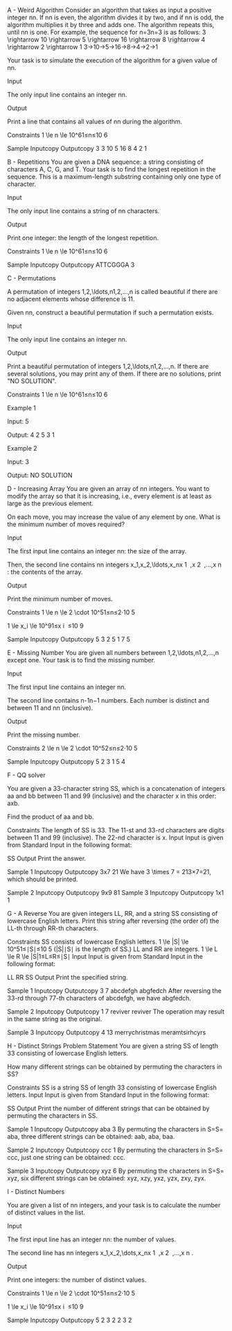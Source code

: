 A - Weird Algorithm
Consider an algorithm that takes as input a positive integer nn. If nn is even, the algorithm divides it by two, and if nn is odd, the algorithm multiplies it by three and adds one. The algorithm repeats this, until nn is one. For example, the sequence for n=3n=3 is as follows:
3 \rightarrow 10 \rightarrow 5 \rightarrow 16 \rightarrow 8 \rightarrow 4 \rightarrow 2 \rightarrow 1
3→10→5→16→8→4→2→1

Your task is to simulate the execution of the algorithm for a given value of nn.

Input

The only input line contains an integer nn.

Output

Print a line that contains all values of nn during the algorithm.

Constraints
1 \le n \le 10^61≤n≤10 
6
 
Sample
Inputcopy	Outputcopy
3
3 10 5 16 8 4 2 1


B - Repetitions
You are given a DNA sequence: a string consisting of characters A, C, G, and T. Your task is to find the longest repetition in the sequence. This is a maximum-length substring containing only one type of character.

Input

The only input line contains a string of nn characters.

Output

Print one integer: the length of the longest repetition.

Constraints
1 \le n \le 10^61≤n≤10 
6
 
Sample
Inputcopy	Outputcopy
ATTCGGGA
3


C - Permutations

A permutation of integers 1,2,\ldots,n1,2,…,n is called beautiful if there are no adjacent elements whose difference is 11.

Given nn, construct a beautiful permutation if such a permutation exists.

Input

The only input line contains an integer nn.

Output

Print a beautiful permutation of integers 1,2,\ldots,n1,2,…,n. If there are several solutions, you may print any of them. If there are no solutions, print "NO SOLUTION".

Constraints
1 \le n \le 10^61≤n≤10 
6
 
Example 1

Input:
5

Output:
4 2 5 3 1

Example 2

Input:
3

Output:
NO SOLUTION


D - Increasing Array
You are given an array of nn integers. You want to modify the array so that it is increasing, i.e., every element is at least as large as the previous element.

On each move, you may increase the value of any element by one. What is the minimum number of moves required?

Input

The first input line contains an integer nn: the size of the array.

Then, the second line contains nn integers x_1,x_2,\ldots,x_nx 
1
​
 ,x 
2
​
 ,…,x 
n
​
 : the contents of the array.

Output

Print the minimum number of moves.

Constraints
1 \le n \le 2 \cdot 10^51≤n≤2⋅10 
5
 
1 \le x_i \le 10^91≤x 
i
​
 ≤10 
9
 
Sample
Inputcopy	Outputcopy
5
3 2 5 1 7
5


E - Missing Number
You are given all numbers between 1,2,\ldots,n1,2,…,n except one. Your task is to find the missing number.

Input

The first input line contains an integer nn.

The second line contains n-1n−1 numbers. Each number is distinct and between 11 and nn (inclusive).

Output

Print the missing number.

Constraints
2 \le n \le 2 \cdot 10^52≤n≤2⋅10 
5
 
Sample
Inputcopy	Outputcopy
5
2 3 1 5
4



F - QQ solver

You are given a 33-character string SS, which is a concatenation of integers aa and bb between 11 and 99 (inclusive) and the character x in this order: axb.

Find the product of aa and bb.

Constraints
The length of SS is 33.
The 11-st and 33-rd characters are digits between 11 and 99 (inclusive).
The 22-nd character is x.
Input
Input is given from Standard Input in the following format:

SS
Output
Print the answer.

Sample 1
Inputcopy	Outputcopy
3x7
21
We have 3 \times 7 = 213×7=21, which should be printed.

Sample 2
Inputcopy	Outputcopy
9x9
81
Sample 3
Inputcopy	Outputcopy
1x1
1




G - A Reverse
You are given integers LL, RR, and a string SS consisting of lowercase English letters.
Print this string after reversing (the order of) the LL-th through RR-th characters.

Constraints
SS consists of lowercase English letters.
1 \le |S| \le 10^51≤∣S∣≤10 
5
  (|S|∣S∣ is the length of SS.)
LL and RR are integers.
1 \le L \le R \le |S|1≤L≤R≤∣S∣
Input
Input is given from Standard Input in the following format:

LL RR
SS
Output
Print the specified string.

Sample 1
Inputcopy	Outputcopy
3 7
abcdefgh
abgfedch
After reversing the 33-rd through 77-th characters of abcdefgh, we have abgfedch.

Sample 2
Inputcopy	Outputcopy
1 7
reviver
reviver
The operation may result in the same string as the original.

Sample 3
Inputcopy	Outputcopy
4 13
merrychristmas
meramtsirhcyrs

H - Distinct Strings
Problem Statement
You are given a string SS of length 33 consisting of lowercase English letters.

How many different strings can be obtained by permuting the characters in SS?

Constraints
SS is a string SS of length 33 consisting of lowercase English letters.
Input
Input is given from Standard Input in the following format:

SS
Output
Print the number of different strings that can be obtained by permuting the characters in SS.

Sample 1
Inputcopy	Outputcopy
aba
3
By permuting the characters in S=S= aba, three different strings can be obtained: aab, aba, baa.

Sample 2
Inputcopy	Outputcopy
ccc
1
By permuting the characters in S=S= ccc, just one string can be obtained: ccc.

Sample 3
Inputcopy	Outputcopy
xyz
6
By permuting the characters in S=S= xyz, six different strings can be obtained: xyz, xzy, yxz, yzx, zxy, zyx.




I - Distinct Numbers


You are given a list of nn integers, and your task is to calculate the number of distinct values in the list.

Input

The first input line has an integer nn: the number of values.

The second line has nn integers x_1,x_2,\dots,x_nx 
1
​
 ,x 
2
​
 ,…,x 
n
​
 .

Output

Print one integers: the number of distinct values.

Constraints
1 \le n \le 2 \cdot 10^51≤n≤2⋅10 
5
 
1 \le x_i \le 10^91≤x 
i
​
 ≤10 
9
 
Sample
Inputcopy	Outputcopy
5
2 3 2 2 3
2